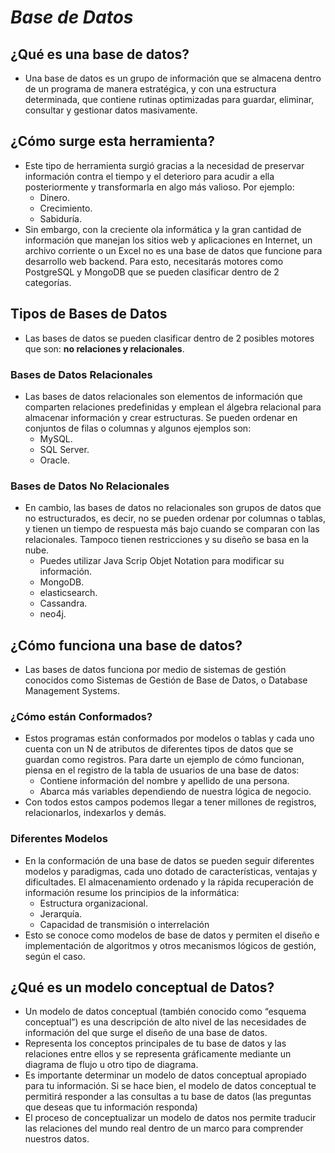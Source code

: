 # ***Base de Datos***
## ¿Qué es una base de datos?
- Una base de datos es un grupo de información que se almacena dentro de un programa de manera estratégica, y con una estructura determinada, que contiene rutinas optimizadas para guardar, eliminar, consultar y gestionar datos masivamente.

## ¿Cómo surge esta herramienta?
- Este tipo de herramienta surgió gracias a la necesidad de preservar información contra el tiempo y el deterioro para acudir a ella posteriormente y transformarla en algo más valioso. Por ejemplo:
  - Dinero.
  - Crecimiento.
  - Sabiduría.
- Sin embargo, con la creciente ola informática y la gran cantidad de información que manejan los sitios web y aplicaciones en Internet, un archivo corriente o un Excel no es una base de datos que funcione para desarrollo web backend. Para esto, necesitarás motores como PostgreSQL y MongoDB que se pueden clasificar dentro de 2 categorías.

## Tipos de Bases de Datos
- Las bases de datos se pueden clasificar dentro de 2 posibles motores que son: **no relaciones y relacionales**.

### Bases de Datos Relacionales
- Las bases de datos relacionales son elementos de información que comparten relaciones predefinidas y emplean el álgebra relacional para almacenar información y crear estructuras. Se pueden ordenar en conjuntos de filas o columnas y algunos ejemplos son:
  - MySQL.
  - SQL Server.
  - Oracle.

### Bases de Datos No Relacionales
- En cambio, las bases de datos no relacionales son grupos de datos que no estructurados, es decir, no se pueden ordenar por columnas o tablas, y tienen un tiempo de respuesta más bajo cuando se comparan con las relacionales. Tampoco tienen restricciones y su diseño se basa en la nube.
  - Puedes utilizar Java Scrip Objet Notation para modificar su información.
  - MongoDB.
  - elasticsearch.
  - Cassandra.
  - neo4j.

## ¿Cómo funciona una base de datos?
- Las bases de datos funciona por medio de sistemas de gestión conocidos como Sistemas de Gestión de Base de Datos, o Database Management Systems.

### ¿Cómo están Conformados?
- Estos programas están conformados por modelos o tablas y cada uno cuenta con un N de atributos de diferentes tipos de datos que se guardan como registros. Para darte un ejemplo de cómo funcionan, piensa en el registro de la tabla de usuarios de una base de datos:
  - Contiene información del nombre y apellido de una persona.
  - Abarca más variables dependiendo de nuestra lógica de negocio.
- Con todos estos campos podemos llegar a tener millones de registros, relacionarlos, indexarlos y demás.

### Diferentes Modelos
- En la conformación de una base de datos se pueden seguir diferentes modelos y paradigmas, cada uno dotado de características, ventajas y dificultades. El almacenamiento ordenado y la rápida recuperación de información resume los principios de la informática:
  - Estructura organizacional.
  - Jerarquía.
  - Capacidad de transmisión o interrelación
- Esto se conoce como modelos de base de datos y permiten el diseño e implementación de algoritmos y otros mecanismos lógicos de gestión, según el caso.

## ¿Qué es un modelo conceptual de Datos?
- Un modelo de datos conceptual (también conocido como “esquema conceptual”) es una descripción de alto nivel de las necesidades de información del que surge  el diseño de una base de datos.
- Representa los conceptos principales de tu base de datos y las relaciones entre ellos y  se representa gráficamente mediante un diagrama de flujo u otro tipo de diagrama.
- Es importante determinar un modelo de datos conceptual apropiado para tu información. Si se hace bien, el modelo de datos conceptual te permitirá responder a las consultas a tu base de datos (las preguntas que deseas que tu información responda)
- El proceso de conceptualizar un modelo de datos nos permite traducir las relaciones del mundo real dentro de un marco para comprender nuestros datos.
